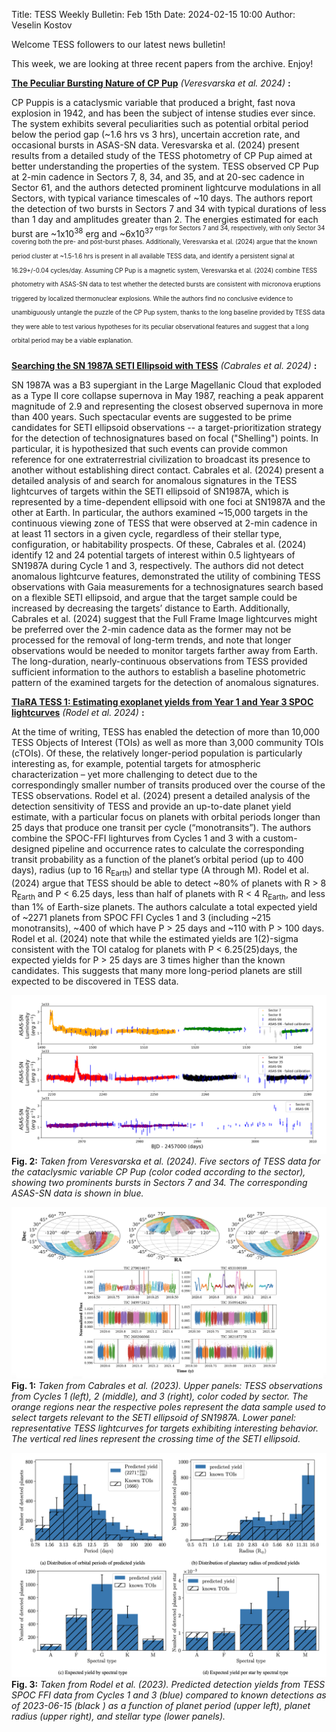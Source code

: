 Title: TESS Weekly Bulletin: Feb 15th
Date: 2024-02-15 10:00
Author: Veselin Kostov

Welcome TESS followers to our latest news bulletin! 

This week, we are looking at three recent papers from the archive. Enjoy!

**[The Peculiar Bursting Nature of CP Pup](https://arxiv.org/abs/2402.14068)** *(Veresvarska et al. 2024)* **:**

CP Puppis is a cataclysmic variable that produced a bright, fast nova explosion in 1942, and has been the subject of intense studies ever since. The system exhibits several peculiarities such as potential orbital period below the period gap (~1.6 hrs vs 3 hrs), uncertain accretion rate, and occasional bursts in ASAS-SN data. Veresvarska et al. (2024) present results from a detailed study of the TESS photometry of CP Pup aimed at better understanding the properties of the system. TESS observed CP Pup at 2-min cadence in Sectors 7, 8, 34, and 35, and at 20-sec cadence in Sector 61, and the authors detected prominent lightcurve modulations in all Sectors, with typical variance timescales of ~10 days. The authors report the detection of two bursts in Sectors 7 and 34 with typical durations of less than 1 day and amplitudes greater than 2. The energies estimated for each burst are  ~1x10<sup>38</sup> erg and ~6x10<sup>37<sup> ergs for Sectors 7 and 34, respectively, with only Sector 34 covering both the pre- and post-burst phases. Additionally, Veresvarska et al. (2024) argue that the known period cluster at ~1.5-1.6 hrs is present in all available TESS data, and identify a persistent signal at 16.29+/-0.04 cycles/day. Assuming CP Pup is a magnetic system, Veresvarska et al. (2024) combine TESS photometry with ASAS-SN data to test whether the detected bursts are consistent with micronova eruptions triggered by localized thermonuclear explosions. While the authors find no conclusive evidence to unambiguously untangle the puzzle of the CP Pup system, thanks to the long baseline provided by TESS data they were able to test various hypotheses for its peculiar observational features and suggest that a long orbital period may be a viable explanation. 


**[Searching the SN 1987A SETI Ellipsoid with TESS](https://arxiv.org/abs/2402.11037)** *(Cabrales et al. 2024)* **:**

SN 1987A was a B3 supergiant in the Large Magellanic Cloud that exploded as a Type II core collapse supernova in May 1987, reaching a peak apparent magnitude of 2.9 and representing the closest observed supernova in more than 400 years. Such spectacular events are suggested to be prime candidates for SETI ellipsoid observations -- a target-prioritization strategy for the detection of technosignatures based on focal ("Shelling") points. In particular, it is hypothesized that such events can provide common reference for one extraterrestrial civilization to broadcast its presence to another without establishing direct contact. Cabrales et al. (2024) present a detailed analysis of and search for anomalous signatures in the TESS lightcurves of targets within the SETI ellipsoid of SN1987A, which is represented by a time-dependent ellipsoid with one foci at SN1987A and the other at Earth. In particular, the authors examined ~15,000 targets in the continuous viewing zone of TESS that were observed at 2-min cadence in at least 11 sectors in a given cycle, regardless of their stellar type, configuration, or habitability prospects. Of these, Cabrales et al. (2024) identify 12 and 24 potential targets of interest within 0.5 lightyears of SN1987A during Cycle 1 and 3, respectively. The authors did not detect anomalous lightcurve  features, demonstrated the utility of combining TESS observations with Gaia measurements for a technosignatures search based on a flexible SETI ellipsoid, and argue that the target sample could be increased by decreasing the targets’ distance to Earth. Additionally, Cabrales et al. (2024) suggest that the Full Frame Image lightcurves might be preferred over the 2-min cadence data as the former may not be processed for the removal of long-term trends, and note that longer observations would be needed to monitor targets farther away from Earth. The long-duration, nearly-continuous observations from TESS provided sufficient information to the authors to establish a baseline photometric pattern of the examined targets for the detection of anomalous signatures. 

**[TIaRA TESS 1: Estimating exoplanet yields from Year 1 and Year 3 SPOC lightcurves](https://arxiv.org/abs/2402.07800)** *(Rodel et al. 2024)* **:**

At the time of writing, TESS has enabled the detection of more than 10,000 TESS Objects of Interest (TOIs) as well as more than 3,000 community TOIs (cTOIs). Of these, the relatively longer-period population is particularly interesting as, for example, potential targets for atmospheric characterization – yet more challenging to detect due to the correspondingly smaller number of transits produced over the course of the TESS observations. Rodel et al. (2024) present a detailed analysis of the detection sensitivity of TESS and provide an up-to-date planet yield estimate, with a particular focus on planets with orbital periods longer than 25 days that produce one transit per cycle (“monotransits”). The authors combine the SPOC-FFI lighturves from Cycles 1 and 3 with a custom-designed pipeline and occurrence rates to calculate the corresponding transit probability as a function of the planet’s orbital period (up to 400 days), radius (up to 16 R<sub>Earth</sub>) and stellar type (A through M). Rodel et al. (2024) argue that TESS should be able to detect ~80% of planets with R > 8 R<sub>Earth</sub> and  P < 6.25 days, less than half of planets with R < 4 R<sub>Earth</sub>, and less than 1% of Earth-size planets. The authors calculate a total expected yield of ~2271 planets from SPOC FFI Cycles 1 and 3 (including ~215 monotransits), ~400 of which have P > 25 days and ~110 with P > 100 days. Rodel et al. (2024) note that while the estimated yields are 1(2)-sigma consistent with the TOI catalog for planets with P < 6.25(25)days, the expected yields for P > 25 days are 3 times higher than the known candidates. This suggests that many more long-period planets are still expected to be discovered in TESS data.  

![Veresvarska2024](images/Veresvarska_2024_Fig1.png)
**Fig. 2:** *Taken from Veresvarska et al. (2024). Five sectors of TESS data for the cataclysmic variable CP Pup (color coded according to the sector), showing two prominents bursts in Sectors 7 and 34. The corresponding ASAS-SN data is shown in blue.*

![Cabrales2024](images/Cabrales_2024_Fig1n6.png)
**Fig. 1:** *Taken from Cabrales et al. (2023). Upper panels: TESS observations from Cycles 1 (left), 2 (middle), and 3 (right), color coded by sector. The orange regions near the respective poles represent the data sample used to select targets relevant to the SETI ellipsoid of SN1987A. Lower panel: representative TESS lightcurves for targets exhibiting interesting behavior. The vertical red lines represent the crossing time of the SETI ellipsoid.* 

![Rodel2023](images/Rodel_2023_Fig8.png)
**Fig. 3:** *Taken from Rodel et al. (2023). Predicted detection yields from TESS SPOC FFI data from Cycles 1 and 3 (blue) compared to known detections as of 2023-06-15 (black ) as a function of planet period (upper left), planet radius (upper right), and stellar type (lower panels).*
